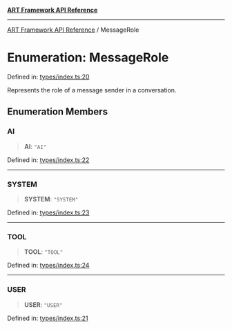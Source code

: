 [**ART Framework API Reference**](../README.md)

***

[ART Framework API Reference](../README.md) / MessageRole

# Enumeration: MessageRole

Defined in: [types/index.ts:20](https://github.com/hashangit/ART/blob/9aeffde50e4be3211a0a8aa9df0277bb227606b0/src/types/index.ts#L20)

Represents the role of a message sender in a conversation.

## Enumeration Members

### AI

> **AI**: `"AI"`

Defined in: [types/index.ts:22](https://github.com/hashangit/ART/blob/9aeffde50e4be3211a0a8aa9df0277bb227606b0/src/types/index.ts#L22)

***

### SYSTEM

> **SYSTEM**: `"SYSTEM"`

Defined in: [types/index.ts:23](https://github.com/hashangit/ART/blob/9aeffde50e4be3211a0a8aa9df0277bb227606b0/src/types/index.ts#L23)

***

### TOOL

> **TOOL**: `"TOOL"`

Defined in: [types/index.ts:24](https://github.com/hashangit/ART/blob/9aeffde50e4be3211a0a8aa9df0277bb227606b0/src/types/index.ts#L24)

***

### USER

> **USER**: `"USER"`

Defined in: [types/index.ts:21](https://github.com/hashangit/ART/blob/9aeffde50e4be3211a0a8aa9df0277bb227606b0/src/types/index.ts#L21)
